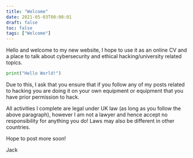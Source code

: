 ```yaml
---
title: "Welcome"
date: 2021-05-03T00:00:01
draft: false
toc: false
tags: ["Welcome"]
---
```


Hello and welcome to my new website, I hope to use it as an online CV and a place to talk about cybersecurity and ethical hacking/university related topics.

```py
print("Hello World!")
```

Due to this, I ask that you ensure that if you follow any of my posts related to hacking you are doing it on your own equipment or equipment that you have prior permission to hack.

All activities I complete are legal under UK law (as long as you follow the above paragraph), however I am not a lawyer and hence accept no responsibility for anything you do! Laws may also be different in other countries.

Hope to post more soon!

Jack
